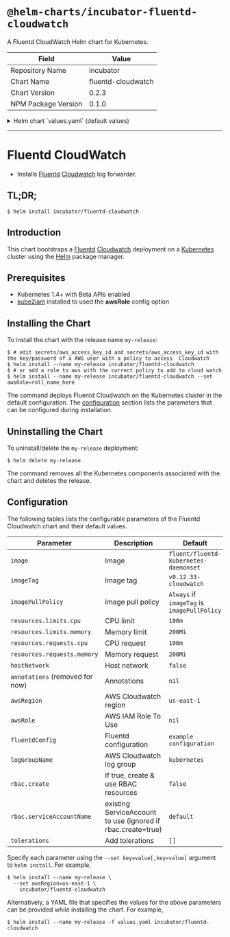 # `@helm-charts/incubator-fluentd-cloudwatch`

A Fluentd CloudWatch Helm chart for Kubernetes.

| Field               | Value              |
| ------------------- | ------------------ |
| Repository Name     | incubator          |
| Chart Name          | fluentd-cloudwatch |
| Chart Version       | 0.2.3              |
| NPM Package Version | 0.1.0              |

<details>

<summary>Helm chart `values.yaml` (default values)</summary>

```yaml
image: fluent/fluentd-kubernetes-daemonset
imageTag: v0.12.33-cloudwatch

## Specify an imagePullPolicy (Required)
## It's recommended to change this to 'Always' if the image tag is 'latest'
## ref: http://kubernetes.io/docs/user-guide/images/#updating-images
imagePullPolicy: IfNotPresent

## Configure resource requests and limits
## ref: http://kubernetes.io/docs/user-guide/compute-resources/
##
resources:
  limits:
    cpu: 100m
    memory: 200Mi
  requests:
    cpu: 100m
    memory: 200Mi

# hostNetwork: false

## Add tolerations if specified
tolerations: []
#   - key: node-role.kubernetes.io/master
#     operator: Exists
#     effect: NoSchedule

annotations: {}

awsRegion: us-east-1
awsRole:
logGroupName: kubernetes

rbac:
  ## If true, create and use RBAC resources
  create: false

  ## Ignored if rbac.create is true
  serviceAccountName: default

fluentdConfig: |
  <match fluent.**>
    type null
  </match>

  <source>
    type tail
    path /var/log/containers/*.log
    pos_file /var/log/fluentd-containers.log.pos
    time_format %Y-%m-%dT%H:%M:%S.%NZ
    tag kubernetes.*
    format json
    read_from_head true
  </source>

  <source>
    type tail
    format /^(?<time>[^ ]* [^ ,]*)[^\[]*\[[^\]]*\]\[(?<severity>[^ \]]*) *\] (?<message>.*)$/
    time_format %Y-%m-%d %H:%M:%S
    path /var/log/salt/minion
    pos_file /var/log/fluentd-salt.pos
    tag salt
  </source>

  <source>
    type tail
    format syslog
    path /var/log/startupscript.log
    pos_file /var/log/fluentd-startupscript.log.pos
    tag startupscript
  </source>

  <source>
    type tail
    format /^time="(?<time>[^)]*)" level=(?<severity>[^ ]*) msg="(?<message>[^"]*)"( err="(?<error>[^"]*)")?( statusCode=($<status_code>\d+))?/
    path /var/log/docker.log
    pos_file /var/log/fluentd-docker.log.pos
    tag docker
  </source>

  <source>
    type tail
    format none
    path /var/log/etcd.log
    pos_file /var/log/fluentd-etcd.log.pos
    tag etcd
  </source>

  <source>
    type tail
    format kubernetes
    multiline_flush_interval 5s
    path /var/log/kubelet.log
    pos_file /var/log/fluentd-kubelet.log.pos
    tag kubelet
  </source>

  <source>
    type tail
    format kubernetes
    multiline_flush_interval 5s
    path /var/log/kube-proxy.log
    pos_file /var/log/fluentd-kube-proxy.log.pos
    tag kube-proxy
  </source>

  <source>
    type tail
    format kubernetes
    multiline_flush_interval 5s
    path /var/log/kube-apiserver.log
    pos_file /var/log/fluentd-kube-apiserver.log.pos
    tag kube-apiserver
  </source>

  <source>
    type tail
    format kubernetes
    multiline_flush_interval 5s
    path /var/log/kube-controller-manager.log
    pos_file /var/log/fluentd-kube-controller-manager.log.pos
    tag kube-controller-manager
  </source>

  <source>
    type tail
    format kubernetes
    multiline_flush_interval 5s
    path /var/log/kube-scheduler.log
    pos_file /var/log/fluentd-kube-scheduler.log.pos
    tag kube-scheduler
  </source>

  <source>
    type tail
    format kubernetes
    multiline_flush_interval 5s
    path /var/log/rescheduler.log
    pos_file /var/log/fluentd-rescheduler.log.pos
    tag rescheduler
  </source>

  <source>
    type tail
    format kubernetes
    multiline_flush_interval 5s
    path /var/log/glbc.log
    pos_file /var/log/fluentd-glbc.log.pos
    tag glbc
  </source>

  <source>
    type tail
    format kubernetes
    multiline_flush_interval 5s
    path /var/log/cluster-autoscaler.log
    pos_file /var/log/fluentd-cluster-autoscaler.log.pos
    tag cluster-autoscaler
  </source>

  <filter kubernetes.**>
    type kubernetes_metadata
  </filter>

  <match **>
    type cloudwatch_logs
    log_group_name "#{ENV['LOG_GROUP_NAME']}"
    auto_create_stream true
    use_tag_as_stream true
  </match>
```

</details>

---

# Fluentd CloudWatch

- Installs [Fluentd](https://www.fluentd.org/) [Cloudwatch](https://aws.amazon.com/cloudwatch/) log forwarder.

## TL;DR;

```console
$ helm install incubator/fluentd-cloudwatch
```

## Introduction

This chart bootstraps a [Fluentd](https://www.fluentd.org/) [Cloudwatch](https://aws.amazon.com/cloudwatch/) deployment on a [Kubernetes](http://kubernetes.io) cluster using the [Helm](https://helm.sh) package manager.

## Prerequisites

- Kubernetes 1.4+ with Beta APIs enabled
- [kube2iam](../../stable/kube2iam) installed to used the **awsRole** config option

## Installing the Chart

To install the chart with the release name `my-release`:

```console
$ # edit secrets/aws_access_key_id and secrets/aws_access_key_id with the key/password of a AWS user with a policy to access  Cloudwatch
$ helm install --name my-release incubator/fluentd-cloudwatch
$ # or add a role to aws with the correct policy to add to cloud watch
$ helm install --name my-release incubator/fluentd-cloudwatch --set awsRole=roll_name_here
```

The command deploys Fluentd Cloudwatch on the Kubernetes cluster in the default configuration. The [configuration](#configuration) section lists the parameters that can be configured during installation.

## Uninstalling the Chart

To uninstall/delete the `my-release` deployment:

```console
$ helm delete my-release
```

The command removes all the Kubernetes components associated with the chart and deletes the release.

## Configuration

The following tables lists the configurable parameters of the Fluentd Cloudwatch chart and their default values.

| Parameter                       | Description                                                  | Default                                     |
| ------------------------------- | ------------------------------------------------------------ | ------------------------------------------- |
| `image`                         | Image                                                        | `fluent/fluentd-kubernetes-daemonset`       |
| `imageTag`                      | Image tag                                                    | `v0.12.33-cloudwatch`                       |
| `imagePullPolicy`               | Image pull policy                                            | `Always` if `imageTag` is `imagePullPolicy` |
| `resources.limits.cpu`          | CPU limit                                                    | `100m`                                      |
| `resources.limits.memory`       | Memory limit                                                 | `200Mi`                                     |
| `resources.requests.cpu`        | CPU request                                                  | `100m`                                      |
| `resources.requests.memory`     | Memory request                                               | `200Mi`                                     |
| `hostNetwork`                   | Host network                                                 | `false`                                     |
| `annotations` (removed for now) | Annotations                                                  | `nil`                                       |
| `awsRegion`                     | AWS Cloudwatch region                                        | `us-east-1`                                 |
| `awsRole`                       | AWS IAM Role To Use                                          | `nil`                                       |
| `fluentdConfig`                 | Fluentd configuration                                        | `example configuration`                     |
| `logGroupName`                  | AWS Cloudwatch log group                                     | `kubernetes`                                |
| `rbac.create`                   | If true, create & use RBAC resources                         | `false`                                     |
| `rbac.serviceAccountName`       | existing ServiceAccount to use (ignored if rbac.create=true) | `default`                                   |
| `tolerations`                   | Add tolerations                                              | `[]`                                        |

Specify each parameter using the `--set key=value[,key=value]` argument to `helm install`. For example,

```console
$ helm install --name my-release \
  --set awsRegion=us-east-1 \
    incubator/fluentd-cloudwatch
```

Alternatively, a YAML file that specifies the values for the above parameters can be provided while installing the chart. For example,

```console
$ helm install --name my-release -f values.yaml incubator/fluentd-cloudwatch
```
